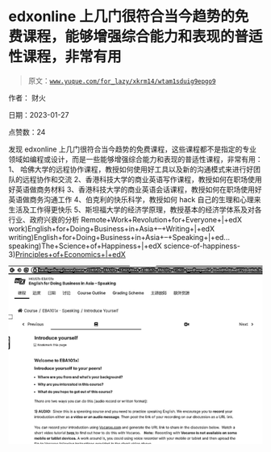 # edxonline 上几门很符合当今趋势的免费课程，能够增强综合能力和表现的普适性课程，非常有用

> 原文：[`www.yuque.com/for_lazy/xkrm14/wtam1sduig9epgo9`](https://www.yuque.com/for_lazy/xkrm14/wtam1sduig9epgo9)



作者： 财火 

日期：2023-01-27 

点赞数：24 

发现 edxonline 上几门很符合当今趋势的免费课程，这些课程都不是指定的专业领域如编程或设计，而是一些能够增强综合能力和表现的普适性课程，非常有用： 1、 哈佛大学的远程协作课程，教授如何使用好工具以及新的沟通模式来进行好团队的远程协作和交流 2、香港科技大学的商业英语写作课程，教授如何在职场使用好英语做商务材料 3、香港科技大学的商业英语会话课程，教授如何在职场使用好英语做商务沟通工作 4、伯克利的快乐科学，教授如何 hack 自己的生理和心理来生活及工作得更快乐 5、斯坦福大学的经济学原理，教授基本的经济学体系及对各行业、政府兴衰的分析 Remote+Work+Revolution+for+Everyone+|+edX work)English+for+Doing+Business+in+Asia+–+Writing+|+edX writing)English+for+Doing+Business+in+Asia+–+Speaking+|+ed... speaking)The+Science+of+Happiness+|+edX science-of-happiness-3)[Principles+of+Economics+|+edX](https://www.edx.org/course/principles-of-economics) 

![](img/69ddf657ab261177d3d6f275122d95e9.png)  

